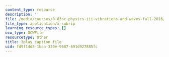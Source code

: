 ```yaml
---
content_type: resource
description: ''
file: /media/courses/8-03sc-physics-iii-vibrations-and-waves-fall-2016/fd9f14d81baa330e9687691d927885fc_I0YACDaY-ww.srt
file_type: application/x-subrip
learning_resource_types: []
ocw_type: OCWFile
resourcetype: Other
title: 3play caption file
uid: fd9f14d8-1baa-330e-9687-691d927885fc
---
```

